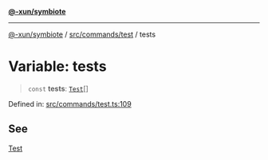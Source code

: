 [**@-xun/symbiote**](../../../../README.md)

***

[@-xun/symbiote](../../../../README.md) / [src/commands/test](../README.md) / tests

# Variable: tests

> `const` **tests**: [`Test`](../enumerations/Test.md)[]

Defined in: [src/commands/test.ts:109](https://github.com/Xunnamius/symbiote/blob/b809268e30856c31f49ff4f21b64fdeab8d49e28/src/commands/test.ts#L109)

## See

[Test](../enumerations/Test.md)
